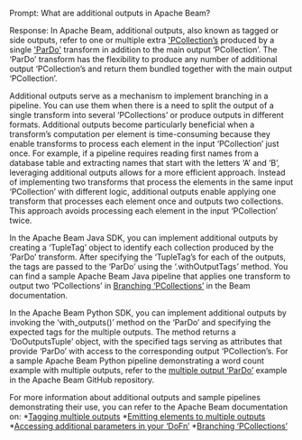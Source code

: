 Prompt:
What are additional outputs in Apache Beam?

Response:
In Apache Beam, additional outputs, also known as tagged or side outputs, refer to one or multiple extra ['PCollection’s](https://beam.apache.org/documentation/basics/#pcollection) produced by a single ['ParDo'](https://beam.apache.org/documentation/programming-guide/#pardo) transform in addition to the main output ‘PCollection’. The ‘ParDo’ transform has the flexibility to produce any number of additional output ‘PCollection’s and return them bundled together with the main output ‘PCollection’.

Additional outputs serve as a mechanism to implement branching in a pipeline. You can use them when there is a need to split the output of a single transform into several ‘PCollections’ or produce outputs in different formats. Additional outputs become particularly beneficial when a transform’s computation per element is time-consuming because they enable transforms to process each element in the input ‘PCollection’ just once. For example, if a pipeline requires reading first names from a database table and extracting names that start with the letters ‘A’ and ‘B’, leveraging additional outputs allows for a more efficient approach. Instead of implementing two transforms that process the elements in the same input ‘PCollection’ with different logic, additional outputs enable applying one transform that processes each element once and outputs two collections. This approach avoids processing each element in the input ‘PCollection’ twice.

In the Apache Beam Java SDK, you can implement additional outputs by creating a ‘TupleTag’ object to identify each collection produced by the ‘ParDo’ transform. After specifying the ‘TupleTag’s for each of the outputs, the tags are passed to the ‘ParDo’ using the ‘.withOutputTags’ method. You can find a sample Apache Beam Java pipeline that applies one transform to output two ‘PCollections’ in [Branching ‘PCollections’](https://beam.apache.org/documentation/pipelines/design-your-pipeline/#a-single-transform-that-produces-multiple-outputs) in the Beam documentation.

In the Apache Beam Python SDK, you can implement additional outputs by invoking the ‘with_outputs()’ method on the ‘ParDo’ and specifying the expected tags for the multiple outputs. The method returns a ‘DoOutputsTuple’ object, with the specified tags serving as attributes that provide ‘ParDo’ with access to the corresponding output ‘PCollection’s. For a sample Apache Beam Python pipeline demonstrating a word count example with multiple outputs, refer to the [multiple output ‘ParDo’](https://github.com/apache/beam/blob/master/sdks/python/apache_beam/examples/cookbook/multiple_output_pardo.py) example in the Apache Beam GitHub repository.

For more information about additional outputs and sample pipelines demonstrating their use, you can refer to the Apache Beam documentation on:
*[Tagging multiple outputs](https://beam.apache.org/documentation/programming-guide/#output-tags)
*[Emitting elements to multiple outputs](https://beam.apache.org/documentation/programming-guide/#multiple-outputs-dofn)
*[Accessing additional parameters in your ‘DoFn’](https://beam.apache.org/documentation/programming-guide/#other-dofn-parameters) 
*[Branching ‘PCollections’](https://beam.apache.org/documentation/pipelines/design-your-pipeline/#branching-pcollections)
